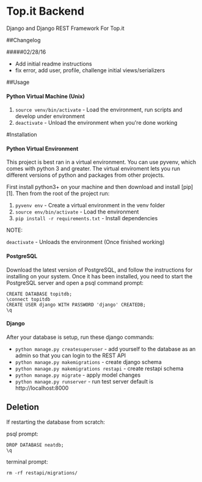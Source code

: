 # Top.it Backend

Django and Django REST Framework For Top.it

##Changelog

#####02/28/16
* Add initial readme instructions
* fix error, add user, profile, challenge initial views/serializers

##Usage

#### Python Virtual Machine (Unix)

1. `source venv/bin/activate` - Load the environment, run scripts and develop under environment
2. `deactivate` - Unload the environment when you're done working


#Installation

#### Python Virtual Environment

This project is best ran in a virtual environment. You can use pyvenv,
which comes with python 3 and greater. The virtual enviroment lets you run
different versions of python and packages from other projects.

First install python3+ on your machine and then download and install [pip][1].
Then from the root of the project run:

1. `pyvenv env` - Create a virtual environment in the venv folder
2. `source env/bin/activate` - Load the environment
3. `pip install -r requirements.txt` - Install dependencies

NOTE:

`deactivate` - Unloads the environment (Once finished working)

#### PostgreSQL

Download the latest version of PostgreSQL, and follow the instructions for installing
on your system. Once it has been installed, you need to start the PostgreSQL server and open a psql command prompt:

```
CREATE DATABASE topitdb;
\connect topitdb
CREATE USER django WITH PASSWORD 'django' CREATEDB;
\q
```

#### Django

After your database is setup, run these django commands:

* `python manage.py createsuperuser` - add yourself to the database as an admin so that you can login to the REST API
* `python manage.py makemigrations` - create django schema
* `python manage.py makemigrations restapi` - create restapi schema
* `python manage.py migrate` - apply model changes
* `python manage.py runserver` - run test server default is http://localhost:8000


## Deletion

If restarting the database from scratch:

psql prompt:

```
DROP DATABASE neatdb;
\q
```

terminal prompt:
```
rm -rf restapi/migrations/
```